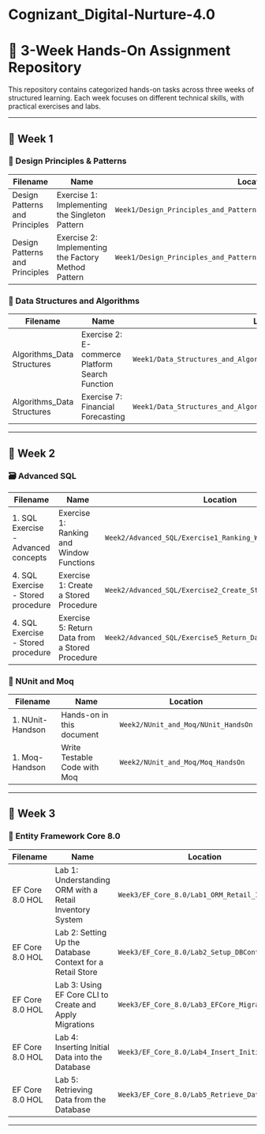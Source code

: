 # Cognizant_Digital-Nurture-4.0

# 📘 3-Week Hands-On Assignment Repository

This repository contains categorized hands-on tasks across three weeks of structured learning. Each week focuses on different technical skills, with practical exercises and labs.

---

## 📅 Week 1
### 🔧 Design Principles & Patterns

| Filename                       | Name                                                  | Location                                                           |
|--------------------------------|-------------------------------------------------------|--------------------------------------------------------------------|
| Design Patterns and Principles | Exercise 1: Implementing the Singleton Pattern        | `Week1/Design_Principles_and_Patterns/Exercise1_Singleton_Pattern` |
| Design Patterns and Principles | Exercise 2: Implementing the Factory Method Pattern   | `Week1/Design_Principles_and_Patterns/Exercise2_Factory_Method_Pattern` |

### 🧠 Data Structures and Algorithms

| Filename                  | Name                                         | Location                                                            |
|---------------------------|----------------------------------------------|---------------------------------------------------------------------|
| Algorithms_Data Structures| Exercise 2: E-commerce Platform Search Function | `Week1/Data_Structures_and_Algorithms/Exercise2_Ecommerce_Search`   |
| Algorithms_Data Structures| Exercise 7: Financial Forecasting           | `Week1/Data_Structures_and_Algorithms/Exercise7_Financial_Forecasting` |

---

## 📅 Week 2
### 🗃️ Advanced SQL

| Filename                             | Name                                              | Location                                                                 |
|--------------------------------------|---------------------------------------------------|--------------------------------------------------------------------------|
| 1. SQL Exercise - Advanced concepts  | Exercise 1: Ranking and Window Functions          | `Week2/Advanced_SQL/Exercise1_Ranking_Window_Functions`                  |
| 4. SQL Exercise - Stored procedure   | Exercise 1: Create a Stored Procedure             | `Week2/Advanced_SQL/Exercise2_Create_Stored_Procedure`                   |
| 4. SQL Exercise - Stored procedure   | Exercise 5: Return Data from a Stored Procedure   | `Week2/Advanced_SQL/Exercise5_Return_Data_Stored_Procedure`              |

### 🧪 NUnit and Moq

| Filename        | Name                              | Location                                 |
|-----------------|-----------------------------------|------------------------------------------|
| 1. NUnit-Handson| Hands-on in this document         | `Week2/NUnit_and_Moq/NUnit_HandsOn`      |
| 1. Moq-Handson  | Write Testable Code with Moq      | `Week2/NUnit_and_Moq/Moq_HandsOn`        |

---

## 📅 Week 3

### 🔗 Entity Framework Core 8.0

| Filename       | Name                                                  | Location                                             |
|----------------|-------------------------------------------------------|------------------------------------------------------|
| EF Core 8.0 HOL| Lab 1: Understanding ORM with a Retail Inventory System | `Week3/EF_Core_8.0/Lab1_ORM_Retail_Inventory`         |
| EF Core 8.0 HOL| Lab 2: Setting Up the Database Context for a Retail Store | `Week3/EF_Core_8.0/Lab2_Setup_DBContext`              |
| EF Core 8.0 HOL| Lab 3: Using EF Core CLI to Create and Apply Migrations | `Week3/EF_Core_8.0/Lab3_EFCore_Migrations`            |
| EF Core 8.0 HOL| Lab 4: Inserting Initial Data into the Database       | `Week3/EF_Core_8.0/Lab4_Insert_Initial_Data`          |
| EF Core 8.0 HOL| Lab 5: Retrieving Data from the Database              | `Week3/EF_Core_8.0/Lab5_Retrieve_Data`                |

---
